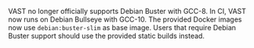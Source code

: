 VAST no longer officially supports Debian Buster with GCC-8. In CI, VAST now
runs on Debian Bullseye with GCC-10. The provided Docker images now use
`debian:buster-slim` as base image. Users that require Debian
Buster support should use the provided static builds instead.
